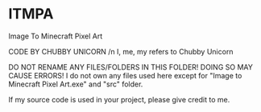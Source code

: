 # ITMPA
Image To Minecraft Pixel Art

CODE BY CHUBBY UNICORN /n
I, me, my refers to Chubby Unicorn

DO NOT RENAME ANY FILES/FOLDERS IN THIS FOLDER! DOING SO MAY CAUSE ERRORS!
I do not own any files used here except for "Image to Minecraft Pixel Art.exe" and "src" folder.

If my source code is used in your project, please give credit to me.

